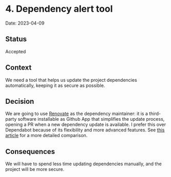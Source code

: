 # 4. Dependency alert tool

Date: 2023-04-09

## Status

Accepted

## Context

We need a tool that helps us update the project dependencies automatically, keeping it as secure as possible.

## Decision

We are going to use [Renovate][renovate] as the dependency maintainer:
it is a third-party software installable as Github App that simplifies the update process,
opening a PR when a new dependency update is available.
I prefer this over Dependabot because of its flexibility and more advanced features.
See [this article][article] for a more detailed comparison.

## Consequences

We will have to spend less time updating dependencies manually, and the project will be more secure.

[renovate]: https://github.com/renovatebot/renovate
[article]: https://javascript.plainenglish.io/automate-dependency-updates-by-renovate-not-by-dependabot-6efddd549a3e
